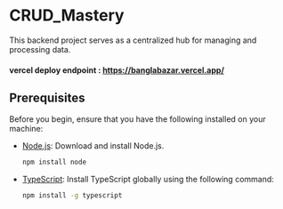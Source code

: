 # CRUD_Mastery

This backend project serves as a centralized hub for managing and processing data.

#### vercel deploy endpoint : https://banglabazar.vercel.app/

## Prerequisites

Before you begin, ensure that you have the following installed on your machine:

- [Node.js](https://nodejs.org/): Download and install Node.js.
  ```bash
  npm install node
- [TypeScript](https://www.typescriptlang.org/): Install TypeScript globally using the following command:
  ```bash
  npm install -g typescript

